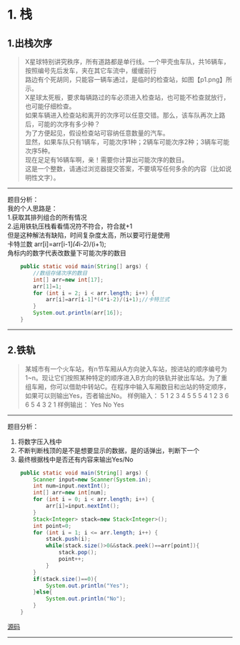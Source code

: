 # 1. 栈

## 1.出栈次序  
>X星球特别讲究秩序，所有道路都是单行线。一个甲壳虫车队，共16辆车，按照编号先后发车，夹在其它车流中，缓缓前行  
>路边有个死胡同，只能容一辆车通过，是临时的检查站，如图【p1.png】所示。  
>X星球太死板，要求每辆路过的车必须进入检查站，也可能不检查就放行，也可能仔细检查。  
>如果车辆进入检查站和离开的次序可以任意交错。那么，该车队再次上路后，可能的次序有多少种？  
>为了方便起见，假设检查站可容纳任意数量的汽车。  
>显然，如果车队只有1辆车，可能次序1种；2辆车可能次序2种；3辆车可能次序5种。  
>现在足足有16辆车啊，亲！需要你计算出可能次序的数目。  
>这是一个整数，请通过浏览器提交答案，不要填写任何多余的内容（比如说明性文字）。     

---

题目分析：  
我的个人思路是：  
   1.获取其排列组合的所有情况  
   2.运用铁轨压栈看看情况符不符合，符合就+1  
但是这种解法有缺陷，时间复杂度太高，所以要可行是使用    
卡特兰数         arr[i]=arr[i-1]*(4*i-2)/(i+1);    
角标内的数字代表改数量下可能次序的数目  

```java
	public static void main(String[] args) {
		//数组存储次序的数目
		int[] arr=new int[17];
		arr[1]=1;
		for (int i = 2; i < arr.length; i++) {
			arr[i]=arr[i-1]*(4*i-2)/(i+1);//卡特兰式
		}
		System.out.println(arr[16]);
	}
```

---

## 2.铁轨  
>某城市有一个火车站，有n节车厢从A方向驶入车站，按进站的顺序编号为1~n。现让它们按照某种特定的顺序进入B方向的铁轨并驶出车站。为了重组车厢，你可以借助中转站C。在程序中输入车厢数目和出站的特定顺序，如果可以则输出Yes，否者输出No。
>样例输入：
>5
>1 2 3 4 5
>5
>5 4 1 2 3
>6
>6 5 4 3 2 1
>样例输出：
>Yes
>No
>Yes 

---

题目分析：
1. 将数字压入栈中
2. 不断判断栈顶的是不是想要显示的数据，是的话弹出，判断下一个
3. 最终根据栈中是否还有内容来输出Yes/No

```java
	public static void main(String[] args) {
		Scanner input=new Scanner(System.in);
		int num=input.nextInt();
		int[] arr=new int[num];
		for (int i = 0; i < arr.length; i++) {
			arr[i]=input.nextInt();
		}
		Stack<Integer> stack=new Stack<Integer>();
		int point=0;
		for (int i = 1; i <= arr.length; i++) {
			stack.push(i);
			while(stack.size()>0&&stack.peek()==arr[point]){
				stack.pop();
				point++;
			}
		}
		if(stack.size()==0){
			System.out.println("Yes");
		}else{
			System.out.println("No");
		}
	}
```
[源码](../SourceCode/Rail.java)

---